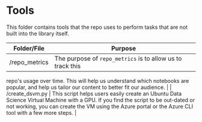 # Tools

This folder contains tools that the repo uses to perform tasks that are not
built into the library itself. 

| Folder/File | Purpose |
|---|---|
| /repo_metrics | The purpose of `repo_metrics` is to allow us to track this
repo's usage over time. This will help us understand which notebooks are
popular, and help us tailor our content to better fit our audience. |
| /create_dsvm.py | This script helps users easily create an Ubuntu Data Science
Virtual Machine with a GPU. If you find the script to be out-dated or not
working, you can create the VM using the Azure portal or the Azure CLI tool
with a few more steps. |
